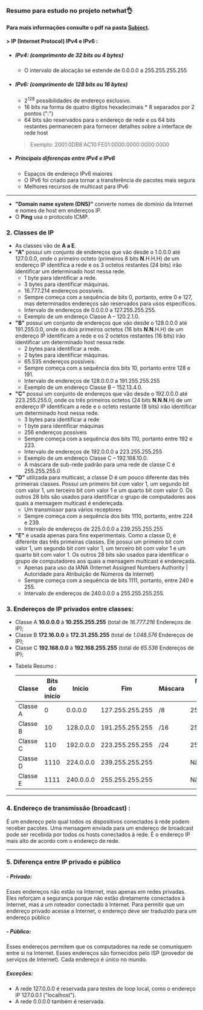 ### Resumo para estudo no projeto netwhat👌
#### Para mais informações consulte o pdf na pasta [Subject](https://github.com/dnl007/curso-42/blob/master/netwhat/Subject/netwhat_en.subject.pdf).

#### > IP (Internet Protocol) IPv4 e IPv6 :
  - ##### IPv4: (comprimento de 32 bits ou 4 bytes)
    - O intervalo de alocação se estende de 0.0.0.0 a 255.255.255.255
  - ##### IPv6: (comprimento de 128 bits ou 16 bytes)
    - 2<sup>128</sup> possibilidades de endereço exclusivo.
    - 16 bits na forma de quatro dígitos hexadecimais * 8 separados por 2 pontos (":")
    - 64 bits são reservados para o endereço de rede e os 64 bits restantes permanecem para fornecer detalhes sobre a interface de rede host
    > Exemplo:
    > 2001:0DB8:AC10:FE01:0000:0000:0000:0000

  - ##### Principais diferenças entre IPv4 e IPv6
    - Espaços de endereço IPv6 maiores
    - O IPv6 foi criado para tornar a transferência de pacotes mais segura
    - Melhores recursos de multicast para IPv6
---

* **"Domain name system (DNS)"** converte nomes de domínio da Internet e nomes de host em endereços IP.
* O **Ping** usa o protocolo ICMP.

### 2. Classes de IP

* As classes vão de **A a E**.
* **"A"** possui um conjunto de endereços que vão desde o 1.0.0.0 até 127.0.0.0, onde o primeiro octeto (primeiros 8 bits **N**.H.H.H) de um endereço IP identifica  a rede e os 3 octetos restantes (24 bits) irão identificar um determinado host nessa rede.
  - 1 byte para identificar a rede.
  - 3 bytes para identificar máquinas.
  - 16.777.214 endereços possíveis.
  - Sempre começa com a sequência de bits 0, portanto, entre 0 e 127, mas determinados endereços são reservados para usos específicos.
  - Intervalo de endereços de 0.0.0.0 a 127.255.255.255.
  - Exemplo de um endereço Classe A – 120.2.1.0.
* **"B"** possui um conjunto de endereços que vão desde o 128.0.0.0 até 191.255.0.0, onde os dois primeiros octetos (16 bits **N**.**N**.H.H) de um endereço IP identificam  a rede e os 2 octetos restantes (16 bits) irão identificar um determinado host nessa rede.
  - 2 bytes para identificar a rede.
  - 2 bytes para identificar máquinas.
  - 65.535 endereços possíveis.
  - Sempre começa com a sequência dos bits 10, portanto entre 128 e 191.
  - Intervalo de endereços de 128.0.0.0 a 191.255.255.255
  - Exemplo de um endereço Classe B – 152.13.4.0.
* **"C"** possui um conjunto de endereços que vão desde o 192.0.0.0 até 223.255.255.0, onde os três primeiros octetos (24 bits **N**.**N**.**N**.H) de um endereço IP identificam  a rede e o octeto restante (8 bits) irão identificar um determinado host nessa rede.
  - 3 bytes para identificar a rede
  - 1 byte para identificar máquinas
  - 256 endereços possíveis
  - Sempre começa com a sequência dos bits 110, portanto entre 192 e 223.
  - Intervalo de endereços de 192.0.0.0 a 223.255.255.255
  - Exemplo de um endereço Classe C – 192.168.10.0.
  - A máscara de sub-rede padrão para uma rede de classe C é 255.255.255.0
* **"D"** utilizada para multicast, a classe D é um pouco diferente das três primeiras classes. Possui um primeiro bit com valor 1, um segundo bit com valor 1, um terceiro bit com valor 1 e um quarto bit com valor 0. Os outros 28 bits são usados ​​para identificar o grupo de computadores aos quais a mensagem multicast é endereçada.
  - Um transmissor para vários receptores
  - Sempre começa com a sequência dos bits 1110, portanto, entre 224 e 239.
  - Intervalo de endereços de 225.0.0.0 a 239.255.255.255
* **"E"** é usada apenas para fins experimentais. Como a classe D, é diferente das três primeiras classes. Ele possui um primeiro bit com valor 1, um segundo bit com valor 1, um terceiro bit com valor 1 e um quarto bit com valor 1. Os outros 28 bits são usados ​​para identificar o grupo de computadores aos quais a mensagem multicast é endereçada.
  - Apenas para uso da IANA (Internet Assigned Numbers Authority | Autoridade para Atribuição de Números da Internet)
  - Sempre começa com a sequência de bits 1111, portanto, entre 240 e 255.
  - Intervalo de endereços de 240.0.0.0 a 255.255.255.255.

### 3. Endereços de IP privados entre classes:

* Classe A **10.0.0.0** à **10.255.255.255** (total de _16.777.216_ Endereços de IP);
* Classe B **172.16.0.0** à **172.31.255.255** (total de _1.048.576_ Endereços de IP);
* Classe C **192.168.0.0** à **192.168.255.255** (total de _65.536_ Endereços de IP);

- Tabela Resumo :

  | Classe    | Bits do inicio | Inicio    | Fim             | Máscara       |  Máscara de sub-rede padrão       |
  | --------- | -------------- | --------- | --------------- | ------------- | --------------------------------- |
  | Classe A  | 0              | 0.0.0.0   | 127.255.255.255 | /8            | 255.0.0.0                         |
  | Classe B  | 10             | 128.0.0.0 | 191.255.255.255 | /16           | 255.255.0.0                       |
  | Classe C  | 110            | 192.0.0.0 | 223.255.255.255 | /24           | 255.255.255.0                     |
  | Classe D  | 1110           | 224.0.0.0 | 239.255.255.255 |               | Não definido                      |
  | Classe E  | 1111           | 240.0.0.0 | 255.255.255.255 |               | Não definido                      |

---

### 4. Endereço de transmissão (broadcast) :
É um endereço pelo qual todos os dispositivos conectados à rede podem receber pacotes. Uma mensagem enviada para um endereço de broadcast pode ser recebida por todos os hosts conectados à rede. É o endereço IP mais alto de acordo com o endereço de rede.

---

### 5. Diferença entre IP privado e público
  ##### - Privado:
  Esses endereços não estão na Internet, mas apenas em redes privadas. Eles reforçam a segurança porque não estão diretamente conectados à Internet, mas a um roteador conectado à Internet. Para permitir que um endereço privado acesse a Internet, o endereço deve ser traduzido para um endereço público
  ##### - Público:
  Esses endereços permitem que os computadores na rede se comuniquem entre si na Internet. Esses endereços são fornecidos pelo ISP (provedor de serviços de Internet). Cada endereço é único no mundo.
  ##### Exceções:
  - A rede 127.0.0.0 é reservada para testes de loop local, como o endereço IP 127.0.0.1 ("localhost").
  - A rede 0.0.0.0 também é reservada.

